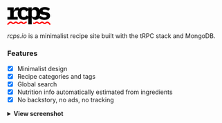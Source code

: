 <img src="public/logo-black.svg" width="100" />

*rcps.io* is a minimalist recipe site built with the tRPC stack and MongoDB.

### Features

- [x] Minimalist design
- [x] Recipe categories and tags
- [x] Global search
- [x] Nutrition info automatically estimated from ingredients
- [x] No backstory, no ads, no tracking

<details>
  <summary><strong>View screenshot</strong></summary>
  <br />
  <img src="https://github.com/zaknesler/rcps.io/assets/7189795/5bb1c204-997c-4cc1-910f-80fc982fd039" />
</details>
